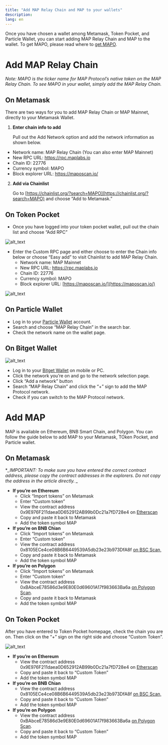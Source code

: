 ```yaml
---
title: "Add MAP Relay Chain and MAP to your wallets"
description: 
lang: en
---
```


Once you have chosen a wallet among Metamask, Token Pocket, and Particle Wallet, you can start adding MAP Relay Chain and MAP to the wallet. To get MAPO, please read where to [get MAPO](/get-map).


# **Add MAP Relay Chain**

_Note: MAPO is the ticker name for MAP Protocol’s native token on the MAP Relay Chain. To see MAPO in your wallet, simply add the MAP Relay Chain._


## **On Metamask**

There are two ways for you to add MAP Relay Chain or MAP Mainnet, directly to your Metamask Wallet.



1. **Enter chain info to add**

    Pull out the Add Network option and add the network information as shown below.

* Network name: MAP Relay Chain (You can also enter MAP Mainnet)
* New RPC URL: https://rpc.maplabs.io
* Chain ID: 22776
* Currency symbol: MAPO
* Block explorer URL: https://maposcan.io/
2. **Add via Chainlist**

    Go to  [https://chainlist.org/?search=MAPO](https://chainlist.org/?search=MAPO) and choose “Add to Metamask.”



## **On Token Pocket**



* Once you have logged into your token pocket wallet, pull out the chain list and choose “Add RPC”

    



![alt_text](/images/article/images/add-map-relay-chain-1.png "image_tooltip")


* Enter the Custom RPC page and either choose to enter the Chain info below or choose “Easy add” to visit Chainlist to add MAP Relay Chain.
    * Network name: MAP Mainnet
    * New RPC URL: https://rpc.maplabs.io
    * Chain ID: 22776
    * Currency symbol: MAPO
    * Block explorer URL: [https://maposcan.io/](https://maposcan.io/)





![alt_text](/images/article/images/add-map-relay-chain-2.png "image_tooltip")



## **On Particle Wallet**



* Log in to your [Particle Wallet](https://wallet.particle.network/) account.
* Search and choose “MAP Relay Chain” in the search bar.
* Check the network name on the wallet page. 


## **On Bitget Wallet**

![alt_text](/images/article/images/add-map-relay-chain-4.png "image_tooltip")

* Log in to your [Bitget Wallet](https://web3.bitget.com/en) on mobile or PC.
* Click the network you’re on and go to the network selection page.
* Click “Add a network” button
* Search “MAP Relay Chain” and click the “+” sign to add the MAP Protocol network.
* Check if you can switch to the MAP Protocol network.



# **Add MAP**

MAP is available on Ethereum, BNB Smart Chain, and Polygon. You can follow the guide below to add MAP to your Metamask, TOken Pocket, and Particle wallet.


## **On Metamask**

**_*IMPORTANT: To make sure you have entered the correct contract address, please copy the contract addresses in the explorers. Do not copy the address in the article directly. _**



* **If you’re on Ethereum**
    * Click “Import tokens” on Metamask
    * Enter “Custom token”
    * View the contract address 0x9E976F211daea0D652912AB99b0Dc21a7fD728e4 on [Etherscan](https://etherscan.io/token/0x9e976f211daea0d652912ab99b0dc21a7fd728e4) 
    * Copy and paste it back to Metamask
    * Add the token symbol MAP
* **If you’re on BNB Chian**
    * Click “Import tokens” on Metamask
    * Enter “Custom token”
    * View the contract address 0x8105ECe4ce08B6B6449539A5db23e23b973DfA8f [on BSC Scan,](https://bscscan.com/address/0x8105ECe4ce08B6B6449539A5db23e23b973DfA8f)
    * Copy and paste it back to Metamask
    * Add the token symbol MAP
* **If you’re on Polygon**
    * Click “Import tokens” on Metamask
    * Enter “Custom token”
    * View the contract address 0xBAbceE78586d3e9E80E0d69601A17f983663Ba6a [on Polygon Scan](https://polygonscan.com/address/0xBAbceE78586d3e9E80E0d69601A17f983663Ba6a).
    * Copy and paste it back to Metamask
    * Add the token symbol MAP


## **On Token Pocket**

After you have entered to Token Pocket homepage,  check the chain you are on. Then click on the “+” sign on the right side and choose “Custom Token”.




![alt_text](/images/article/images/add-map-relay-chain-3.png "image_tooltip")




* **If you’re on Ethereum**
    * View the contract address 0x9E976F211daea0D652912AB99b0Dc21a7fD728e4 on [Etherscan](https://etherscan.io/token/0x9e976f211daea0d652912ab99b0dc21a7fd728e4) 
    * Copy and paste it back to  “Custom Token”
    * Add the token symbol MAP
* **If you’re on BNB Chian**
    * View the contract address 0x8105ECe4ce08B6B6449539A5db23e23b973DfA8f [on BSC Scan,](https://bscscan.com/address/0x8105ECe4ce08B6B6449539A5db23e23b973DfA8f)
    * Copy and paste it back to “Custom Token”
    * Add the token symbol MAP
* **If you’re on Polygon**
    * View the contract address 0xBAbceE78586d3e9E80E0d69601A17f983663Ba6a [on Polygon Scan](https://polygonscan.com/address/0xBAbceE78586d3e9E80E0d69601A17f983663Ba6a).
    * Copy and paste it back to  “Custom Token”
    * Add the token symbol MAP